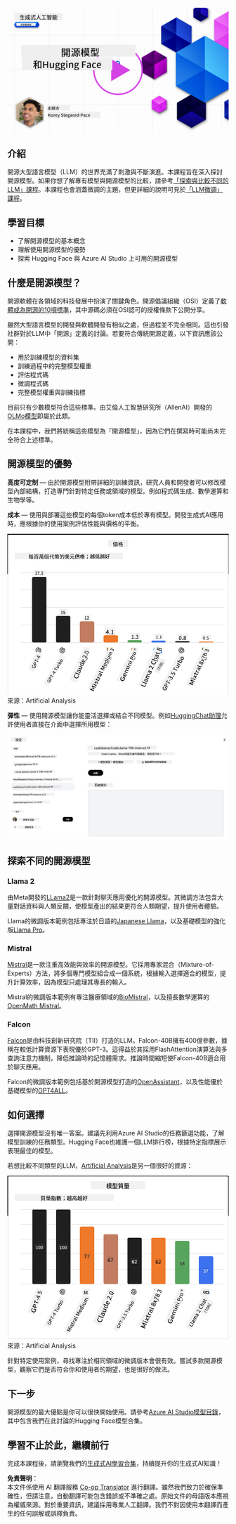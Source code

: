 <!--
CO_OP_TRANSLATOR_METADATA:
{
  "original_hash": "0bba96e53ab841d99db731892a51fab8",
  "translation_date": "2025-07-09T17:05:12+00:00",
  "source_file": "16-open-source-models/README.md",
  "language_code": "mo"
}
-->
[![Open Source Models](../../../translated_images/16-lesson-banner.6b56555e8404fda1716382db4832cecbe616ccd764de381f0af6cfd694d05f74.mo.png)](https://aka.ms/gen-ai-lesson16-gh?WT.mc_id=academic-105485-koreyst)

## 介紹

開源大型語言模型（LLM）的世界充滿了刺激與不斷演進。本課程旨在深入探討開源模型。如果你想了解專有模型與開源模型的比較，請參考[「探索與比較不同的LLM」課程](../02-exploring-and-comparing-different-llms/README.md?WT.mc_id=academic-105485-koreyst)。本課程也會涵蓋微調的主題，但更詳細的說明可見於[「LLM微調」課程](../18-fine-tuning/README.md?WT.mc_id=academic-105485-koreyst)。

## 學習目標

- 了解開源模型的基本概念
- 理解使用開源模型的優勢
- 探索 Hugging Face 與 Azure AI Studio 上可用的開源模型

## 什麼是開源模型？

開源軟體在各領域的科技發展中扮演了關鍵角色。開源倡議組織（OSI）定義了[軟體成為開源的10項標準](https://web.archive.org/web/20241126001143/https://opensource.org/osd?WT.mc_id=academic-105485-koreyst)，其中源碼必須在OSI認可的授權條款下公開分享。

雖然大型語言模型的開發與軟體開發有相似之處，但過程並不完全相同。這也引發社群對於LLM中「開源」定義的討論。若要符合傳統開源定義，以下資訊應該公開：

- 用於訓練模型的資料集
- 訓練過程中的完整模型權重
- 評估程式碼
- 微調程式碼
- 完整模型權重與訓練指標

目前只有少數模型符合這些標準。由艾倫人工智慧研究所（AllenAI）開發的[OLMo模型](https://huggingface.co/allenai/OLMo-7B?WT.mc_id=academic-105485-koreyst)即屬於此類。

在本課程中，我們將統稱這些模型為「開源模型」，因為它們在撰寫時可能尚未完全符合上述標準。

## 開源模型的優勢

**高度可定制** — 由於開源模型附帶詳細的訓練資訊，研究人員和開發者可以修改模型內部結構，打造專門針對特定任務或領域的模型。例如程式碼生成、數學運算和生物學等。

**成本** — 使用與部署這些模型的每個token成本低於專有模型。開發生成式AI應用時，應根據你的使用案例評估性能與價格的平衡。

![Model Cost](../../../translated_images/model-price.3f5a3e4d32ae00b465325159e1f4ebe7b5861e95117518c6bfc37fe842950687.mo.png)  
來源：Artificial Analysis

**彈性** — 使用開源模型讓你能靈活選擇或結合不同模型。例如[HuggingChat助理](https://huggingface.co/chat?WT.mc_id=academic-105485-koreyst)允許使用者直接在介面中選擇所用模型：

![Choose Model](../../../translated_images/choose-model.f095d15bbac922141591fd4fac586dc8d25e69b42abf305d441b84c238e293f2.mo.png)

## 探索不同的開源模型

### Llama 2

由Meta開發的[LLama2](https://huggingface.co/meta-llama?WT.mc_id=academic-105485-koreyst)是一款針對聊天應用優化的開源模型。其微調方法包含大量對話資料與人類反饋，使模型產出的結果更符合人類期望，提升使用者體驗。

Llama的微調版本範例包括專注於日語的[Japanese Llama](https://huggingface.co/elyza/ELYZA-japanese-Llama-2-7b?WT.mc_id=academic-105485-koreyst)，以及基礎模型的強化版[Llama Pro](https://huggingface.co/TencentARC/LLaMA-Pro-8B?WT.mc_id=academic-105485-koreyst)。

### Mistral

[Mistral](https://huggingface.co/mistralai?WT.mc_id=academic-105485-koreyst)是一款注重高效能與效率的開源模型。它採用專家混合（Mixture-of-Experts）方法，將多個專門模型組合成一個系統，根據輸入選擇適合的模型，提升計算效率，因為模型只處理其專長的輸入。

Mistral的微調版本範例有專注醫療領域的[BioMistral](https://huggingface.co/BioMistral/BioMistral-7B?text=Mon+nom+est+Thomas+et+mon+principal?WT.mc_id=academic-105485-koreyst)，以及擅長數學運算的[OpenMath Mistral](https://huggingface.co/nvidia/OpenMath-Mistral-7B-v0.1-hf?WT.mc_id=academic-105485-koreyst)。

### Falcon

[Falcon](https://huggingface.co/tiiuae?WT.mc_id=academic-105485-koreyst)是由科技創新研究院（TII）打造的LLM。Falcon-40B擁有400億參數，據稱在較低計算資源下表現優於GPT-3。這得益於其採用FlashAttention演算法與多查詢注意力機制，降低推論時的記憶體需求。推論時間縮短使Falcon-40B適合用於聊天應用。

Falcon的微調版本範例包括基於開源模型打造的[OpenAssistant](https://huggingface.co/OpenAssistant/falcon-40b-sft-top1-560?WT.mc_id=academic-105485-koreyst)，以及性能優於基礎模型的[GPT4ALL](https://huggingface.co/nomic-ai/gpt4all-falcon?WT.mc_id=academic-105485-koreyst)。

## 如何選擇

選擇開源模型沒有唯一答案。建議先利用Azure AI Studio的任務篩選功能，了解模型訓練的任務類型。Hugging Face也維護一個LLM排行榜，根據特定指標展示表現最佳的模型。

若想比較不同類型的LLM，[Artificial Analysis](https://artificialanalysis.ai/?WT.mc_id=academic-105485-koreyst)是另一個很好的資源：

![Model Quality](../../../translated_images/model-quality.aaae1c22e00f7ee1cd9dc186c611ac6ca6627eabd19e5364dce9e216d25ae8a5.mo.png)  
來源：Artificial Analysis

針對特定使用案例，尋找專注於相同領域的微調版本會很有效。嘗試多款開源模型，觀察它們是否符合你和使用者的期望，也是很好的做法。

## 下一步

開源模型的最大優點是你可以很快開始使用。請參考[Azure AI Studio模型目錄](https://ai.azure.com?WT.mc_id=academic-105485-koreyst)，其中包含我們在此討論的Hugging Face模型合集。

## 學習不止於此，繼續前行

完成本課程後，請瀏覽我們的[生成式AI學習合集](https://aka.ms/genai-collection?WT.mc_id=academic-105485-koreyst)，持續提升你的生成式AI知識！

**免責聲明**：  
本文件係使用 AI 翻譯服務 [Co-op Translator](https://github.com/Azure/co-op-translator) 進行翻譯。雖然我們致力於確保準確性，但請注意，自動翻譯可能包含錯誤或不準確之處。原始文件的母語版本應視為權威來源。對於重要資訊，建議採用專業人工翻譯。我們不對因使用本翻譯而產生的任何誤解或誤釋負責。